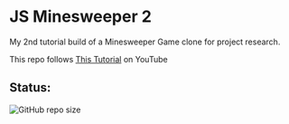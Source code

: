 # JS Minesweeper 2

My 2nd tutorial build of a Minesweeper Game clone for project research.

This repo follows [This Tutorial](https://www.youtube.com/watch?v=kBMnD_aElCQ) on YouTube

## Status:

![GitHub repo size](https://img.shields.io/github/repo-size/ADolbyB/js-minesweeper-2?label=Repo%20Size&logo=github)
